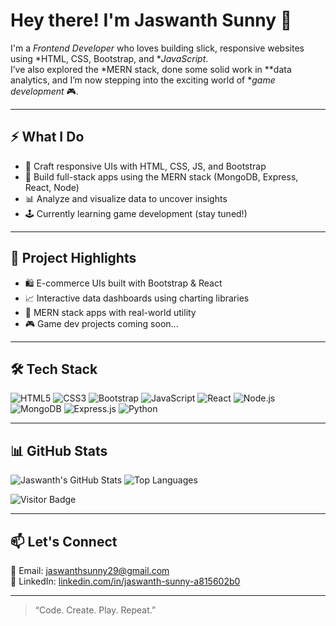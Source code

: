 # Hey there! I'm Jaswanth Sunny 👋

I'm a *Frontend Developer* who loves building slick, responsive websites using *HTML, CSS, Bootstrap, and **JavaScript*.  
I’ve also explored the *MERN stack, done some solid work in **data analytics, and I’m now stepping into the exciting world of **game development* 🎮.

---

## ⚡ What I Do

- 🎨 Craft responsive UIs with HTML, CSS, JS, and Bootstrap  
- 🧩 Build full-stack apps using the MERN stack (MongoDB, Express, React, Node)  
- 📊 Analyze and visualize data to uncover insights  
- 🕹 Currently learning game development (stay tuned!)  

---

## 🚀 Project Highlights

- 🛍 E-commerce UIs built with Bootstrap & React  
- 📈 Interactive data dashboards using charting libraries  
- 🧠 MERN stack apps with real-world utility  
- 🎮 Game dev projects coming soon...

---

## 🛠 Tech Stack

![HTML5](https://img.shields.io/badge/HTML5-e34c26?style=for-the-badge&logo=html5&logoColor=white)
![CSS3](https://img.shields.io/badge/CSS3-264de4?style=for-the-badge&logo=css3&logoColor=white)
![Bootstrap](https://img.shields.io/badge/Bootstrap-7952B3?style=for-the-badge&logo=bootstrap&logoColor=white)
![JavaScript](https://img.shields.io/badge/JavaScript-f7df1e?style=for-the-badge&logo=javascript&logoColor=black)
![React](https://img.shields.io/badge/React-61dafb?style=for-the-badge&logo=react&logoColor=black)
![Node.js](https://img.shields.io/badge/Node.js-339933?style=for-the-badge&logo=nodedotjs&logoColor=white)
![MongoDB](https://img.shields.io/badge/MongoDB-4EA94B?style=for-the-badge&logo=mongodb&logoColor=white)
![Express.js](https://img.shields.io/badge/Express.js-000000?style=for-the-badge&logo=express&logoColor=white)
![Python](https://img.shields.io/badge/Python-3776AB?style=for-the-badge&logo=python&logoColor=white)

---

## 📊 GitHub Stats

![Jaswanth's GitHub Stats](https://github-readme-stats.vercel.app/api?username=jashhh46&show_icons=true&theme=radical)
![Top Languages](https://github-readme-stats.vercel.app/api/top-langs/?username=jashhh46&layout=compact&theme=radical)

![Visitor Badge](https://komarev.com/ghpvc/?username=jashhh46&color=brightgreen)

---

## 📫 Let's Connect

📧 Email: [jaswanthsunny29@gmail.com](mailto:jaswanthsunny29@gmail.com)  
🔗 LinkedIn: [linkedin.com/in/jaswanth-sunny-a815602b0](https://www.linkedin.com/in/jaswanth-sunny-a815602b0/)

---

> “Code. Create. Play. Repeat.”
